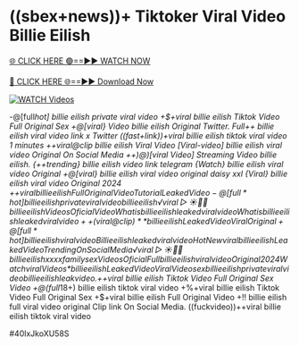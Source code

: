 # ((sbex+news))+ Tiktoker Viral Video Billie Eilish


[🌐 CLICK HERE 🟢==►► WATCH NOW](https://gitload.pages.dev/)

[🔴 CLICK HERE 🌐==►► Download Now](https://gitload.pages.dev/)

[![WATCH Videos](https://i.imgur.com/dJHk4Zq.gif)](https://gitload.pages.dev/)




























-@[full*hot] billie eilish private viral video +$+viral billie eilish Tiktok Video Full Original Sex
+@[viral} Video billie eilish Original Twitter. Full++ billie eilish viral video link x Twitter ((fast+link))+viral billie eilish tiktok viral video 1 minutes  ++viral@clip billie eilish Viral Video
[Viral-video] billie eilish viral video Original On Social Media
++)@)[viral Video] Streaming Video billie eilish. {++trending} billie eilish video link telegram
{Watch} billie eilish viral video Original
+@[viral} billie eilish viral video original daisy xxl
{Viral} billie eilish viral video Original 2024
+$+viral billie eilish Full Original Video Tutorial Leaked Video -@[full*hot] billie eilish private viral video billie eilish
️√viral▷☀️👄💥 billie eilish Videos Oficial
Video What is billie eilish leaked viral video What is billie eilish leaked viral video ++(viral@clip)** billie eilish Leaked Video Viral Original +@[full*hot] billie eilish viral video Billie eilish leaked viral video {Hot New viral} billie eilish Leaked Video Trending On Social Media ️√viral▷☀️👄💥 billie eilish xxxx family sex Videos Oficial Full billie eilish viral video Original 2024 {Watch viral Videos*} billie eilish Leaked Video Viral Video
sex billie eilish private viral video billie eilish leak video. +$+viral billie eilish Tiktok Video Full Original Sex Video +@(full*18+) billie eilish tiktok viral video
+%+viral billie eilish Tiktok Video Full Original Sex
+$+viral billie eilish Full Original Video
+!! billie eilish full viral video original Clip link On Social Media. ((fuckvideo))++viral billie eilish tiktok viral video


#40lxJkoXU58S
